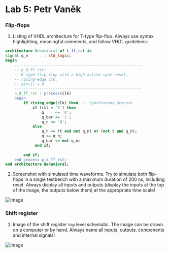 # Lab 5: Petr Vaněk

### Flip-flops

1. Listing of VHDL architecture for T-type flip-flop. Always use syntax highlighting, meaningful comments, and follow VHDL guidelines:

```vhdl
architecture Behavioral of t_ff_rst is
signal q_n       : std_logic;
begin
    --------------------------------------------------------
    -- p_d_ff_rst:
    -- D type flip-flop with a high-active sync reset,
    -- rising-edge clk.
    -- q(n+1) = d
    --------------------------------------------------------
    p_d_ff_rst : process(clk)
    begin
        if rising_edge(clk) then  -- Synchronous process
            if (rst = '1') then
                q     <= '0';
                q_bar <= '1';
                q_n <= '0';
            else 
                q_n <= (t and not q_n) or (not t and q_n);
                q <= q_n;
                q_bar <= not q_n;
             end if;  
             
        end if;
    end process p_d_ff_rst;
end architecture Behavioral;

```

2. Screenshot with simulated time waveforms. Try to simulate both flip-flops in a single testbench with a maximum duration of 200 ns, including reset. Always display all inputs and outputs (display the inputs at the top of the image, the outputs below them) at the appropriate time scale!

  ![image](https://user-images.githubusercontent.com/99393183/158596575-7715c99e-f8ec-47cc-904e-47fbd2ff6ad2.png)

### Shift register

1. Image of the shift register `top` level schematic. The image can be drawn on a computer or by hand. Always name all inputs, outputs, components and internal signals!

  ![image](https://user-images.githubusercontent.com/99393183/158604313-a26ca210-d10e-4164-889c-bfdf070e8fdf.png)
